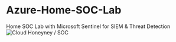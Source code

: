 # Azure-Home-SOC-Lab
Home SOC Lab with Microsoft Sentinel for SIEM &amp; Threat Detection
![Cloud Honeyney / SOC](https://imgur.com/a/mXdPK4K)
